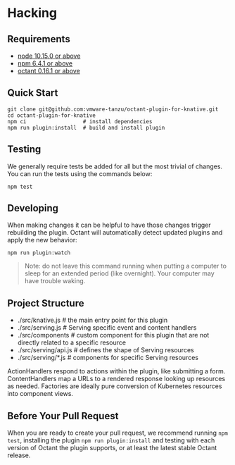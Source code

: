 # Hacking

## Requirements

* [node 10.15.0 or above](https://nodejs.org/en/)
* [npm 6.4.1 or above](https://www.npmjs.com/get-npm)
* [octant 0.16.1 or above](https://github.com/vmware-tanzu/octant)

## Quick Start

    git clone git@github.com:vmware-tanzu/octant-plugin-for-knative.git
    cd octant-plugin-for-knative
    npm ci                  # install dependencies
    npm run plugin:install  # build and install plugin

## Testing

We generally require tests be added for all but the most trivial of changes. You can run the tests using the commands below:

    npm test

## Developing

When making changes it can be helpful to have those changes trigger rebuilding the plugin. Octant will automatically detect updated plugins and apply the new behavior:

    npm run plugin:watch

> Note: do not leave this command running when putting a computer to sleep for an extended period (like overnight). Your computer may have trouble waking.

## Project Structure

- ./src/knative.js      # the main entry point for this plugin
- ./src/serving.js      # Serving specific event and content handlers
- ./src/components      # custom component for this plugin that are not directly related to a specific resource
- ./src/serving/api.js  # defines the shape of Serving resources
- ./src/serving/*.js    # components for specific Serving resources

ActionHandlers respond to actions within the plugin, like submitting a form. ContentHandlers map a URLs to a rendered response looking up resources as needed. Factories are ideally pure conversion of Kubernetes resources into component views.

## Before Your Pull Request

When you are ready to create your pull request, we recommend running `npm test`, installing the plugin `npm run plugin:install` and testing with each version of Octant the plugin supports, or at least the latest stable Octant release.
